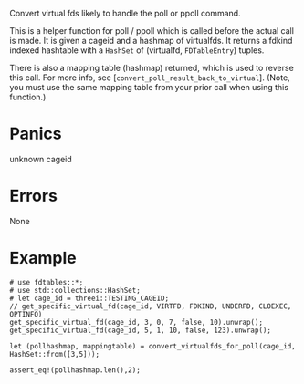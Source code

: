 Convert virtual fds likely to handle the poll or ppoll command.

This is a helper function for poll / ppoll which is called before the actual
call is made.  It is given a cageid and a hashmap of virtualfds.  It returns
a fdkind indexed hashtable with a `HashSet` of (virtualfd, `FDTableEntry`) 
tuples.

There is also a mapping table (hashmap) returned, which is used to reverse 
this call.  For 
more info, see [`convert_poll_result_back_to_virtual`].  (Note, you must use 
the same mapping table from your prior call when using this function.)

# Panics
  unknown cageid

# Errors
  None

# Example
```
# use fdtables::*;
# use std::collections::HashSet;
# let cage_id = threei::TESTING_CAGEID;
// get_specific_virtual_fd(cage_id, VIRTFD, FDKIND, UNDERFD, CLOEXEC, OPTINFO)
get_specific_virtual_fd(cage_id, 3, 0, 7, false, 10).unwrap();
get_specific_virtual_fd(cage_id, 5, 1, 10, false, 123).unwrap();

let (pollhashmap, mappingtable) = convert_virtualfds_for_poll(cage_id, HashSet::from([3,5]));

assert_eq!(pollhashmap.len(),2);

```

